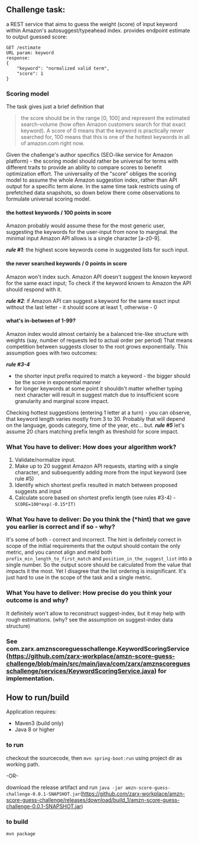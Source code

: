 ## Challenge task: 
a REST service that aims to guess the weight (score) of input keyword within Amazon's autosuggest/typeahead index.
provides endpoint estimate to output guessed score: 
```
GET /estimate
URL param: keyword
response:
{
    "keyword": "normalized valid term",
    "score": 1
} 
```
### Scoring model
The task gives just a brief definition that 

>the score should be in the range \[0, 100] and represent the estimated search-volume 
(how often Amazon customers search for that exact keyword).
A score of 0 means that the keyword is practically never searched for,
100 means that this is one of the hottest keywords in all of amazon.com right now.

Given the challenge's author specifics (SEO-like service for Amazon platform) - the scoring model should rather be universal for terms with different traits to provide an ability to compare scores to benefit optimization effort.
The universality of the "score" obliges the scoring model to assume the whole Amazon suggestion index, rather than API output for a specific term alone.
In the same time task restricts using of prefetched data snapshots, so down below there come observations to formulate universal scoring model. 
#### the hottest keywords / 100 points in score
Amazon probably would assume these for the most generic user, suggesting the keywords for the user-input from none to marginal.
the minimal input Amazon API allows is a single character \[a-z0-9\].

**_rule #1_**: the highest score keywords come in suggested lists for such input.
#### the never searched keywords / 0 points in score
Amazon won't index such. Amazon API doesn't suggest the known keyword for the same exact input; To check if the keyword known to Amazon the API should respond with it.

**_rule #2_**: if Amazon API can suggest a keyword for the same exact input without the last letter - it should score at least 1, otherwise - 0
#### what's in-between of 1-99?
Amazon index would almost certainly be a balanced trie-like structure with weights (say, number of requests led to actual order per period)
That means competition between suggests closer to the root grows exponentially. This assumption goes with two outcomes:

**_rule #3-4_**
- the shorter input prefix required to match a keyword - the bigger should be the score in exponential manner
- for longer keywords at some point it shouldn't matter whether typing next character will result in suggest match due to insufficient score granularity and marginal score impact.
 
Checking hottest suggestions (entering 1 letter at a turn) - you can observe, that keyword length varies mostly from 3 to 30.
Probably that will depend on the language, goods category, time of the year, etc... but.
**_rule #5_** let's assume 20 chars matching prefix length as threshold for score impact.

### What You have to deliver: How does your algorithm work?
1. Validate/normalize input.
2. Make up to 20 suggest Amazon API requests, starting with a single character, and subsequently adding more from the input keyword (see rule #5)
3. Identify which shortest prefix resulted in match between proposed suggests and input 
4. Calculate score based on shortest prefix length (see rules #3-4) - `SCORE=100*exp(-0.15*IT)`

### What You have to deliver: Do you think the (*hint) that we gave you earlier is correct and if so - why?
It's some of both - correct and incorrect.
The hint is definitely correct in scope of the initial requirements that the output should contain the only metric, and you cannot align and meld both `prefix_min_length_to_first_match` and `position_in_the_suggest_list` into a single number. So the output score should be calculated from the value that impacts it the most.
Yet I disagree that the list ordering is insignificant. It's just hard to use in the scope of the task and a single metric.

### What You have to deliver: How precise do you think your outcome is and why?
It definitely won't allow to reconstruct suggest-index, but it may help with rough estimations. (why? see the assumption on suggest-index data structure)

### See com.zarx.amznscoreguesschallenge.KeywordScoringService (https://github.com/zarx-workplace/amzn-score-guess-challenge/blob/main/src/main/java/com/zarx/amznscoreguesschallenge/services/KeywordScoringService.java) for implementation.

## How to run/build
Application requires:
- Maven3 (build only)
- Java 8 or higher

### to run
checkout the sourcecode, then `mvn spring-boot:run` using project dir as working path.

-OR-

download the release artifact and run `java -jar amzn-score-guess-challenge-0.0.1-SNAPSHOT.jar`(https://github.com/zarx-workplace/amzn-score-guess-challenge/releases/download/build_1/amzn-score-guess-challenge-0.0.1-SNAPSHOT.jar)

### to build
`mvn package`